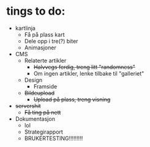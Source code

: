 # tings to do:
  * kartlinja
    * Få på plass kart
    * Dele opp i tre(?) biter
    * Animasjoner
  * CMS
    * Relaterte artikler
      * ~~Halvvegs ferdig, treng litt "randomness"~~
      * Om ingen artikler, lenke tilbake til "galleriet"
    * Design
      * Framside
    * ~~Bildeupload~~
      * ~~Upload på plass, treng visning~~
  * ~~servershit~~
    * ~~Få ting på nett~~
  * Dokumentasjon
    * lol
	* Strategirapport
	* BRUKERTESTING!!!!!!!!!

